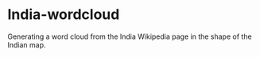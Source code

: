 # India-wordcloud
Generating a word cloud from the India Wikipedia page in the shape of the Indian map.
